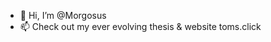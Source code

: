 - 👋 Hi, I’m @Morgosus
- 📫 Check out my ever evolving thesis & website toms.click

<!---
Morgosus/Morgosus is a ✨ special ✨ repository because its `README.md` (this file) appears on your GitHub profile.
You can click the Preview link to take a look at your changes.
--->
